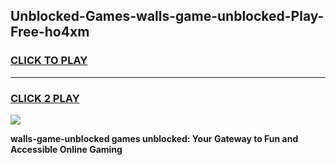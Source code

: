 
## Unblocked-Games-walls-game-unblocked-Play-Free-ho4xm
<h3>
<a href="https://premium76.site?title=walls-game-unblocked&ref=10A">CLICK TO PLAY</a></h3>
<hr>

<h3>
<a href="https://premium76.site?title=walls-game-unblocked&ref=10A">CLICK 2 PLAY</a>
  
</h3>

<a href="https://premium76.site?title=walls-game-unblocked&ref=10A"><img src="https://clearcache.store/games.png"></a>


**walls-game-unblocked games unblocked: Your Gateway to Fun and Accessible Online Gaming**
